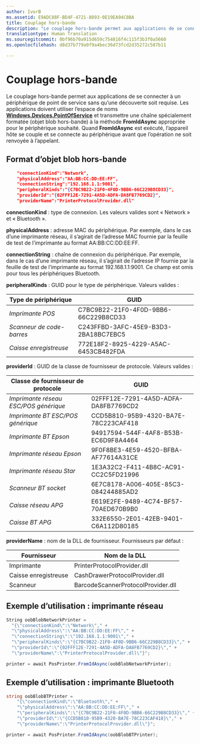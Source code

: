 ```yaml
---
author: IvorB
ms.assetid: E9ADC88F-BD4F-4721-8893-0E19EA94C8BA
title: Couplage hors-bande
description: "Le couplage hors-bande permet aux applications de se connecter à un périphérique de point de service sans qu’une découverte soit requise."
translationtype: Human Translation
ms.sourcegitcommit: 0bf96b70a915d659c754816f4c115f3b3f0a5660
ms.openlocfilehash: d8d37b779a0f9a4bec36d73fcd2d35272c587b11

---
```

# Couplage hors-bande

Le couplage hors-bande permet aux applications de se connecter à un périphérique de point de service sans qu’une découverte soit requise. Les applications doivent utiliser l’espace de noms [**Windows.Devices.PointOfService**](https://msdn.microsoft.com/library/windows/apps/windows.devices.pointofservice.aspx) et transmettre une chaîne spécialement formatée (objet blob hors-bande) à la méthode **FromIdAsync** appropriée pour le périphérique souhaité. Quand **FromIdAsync** est exécuté, l’appareil hôte se couple et se connecte au périphérique avant que l’opération ne soit renvoyée à l’appelant.

## Format d’objet blob hors-bande

```json
    "connectionKind":"Network",
    "physicalAddress":"AA:BB:CC:DD:EE:FF",
    "connectionString":"192.168.1.1:9001",
    "peripheralKinds":"{C7BC9B22-21F0-4F0D-9BB6-66C229B8CD33}",
    "providerId":"{02FFF12E-7291-4A5D-ADFA-DA8FB7769CD2}",
    "providerName":"PrinterProtocolProvider.dll"
```

**connectionKind** : type de connexion. Les valeurs valides sont « Network » et « Bluetooth ».

**physicalAddress** : adresse MAC du périphérique. Par exemple, dans le cas d’une imprimante réseau, il s’agirait de l’adresse MAC fournie par la feuille de test de l’imprimante au format AA:BB:CC:DD:EE:FF.

**connectionString** : chaîne de connexion du périphérique. Par exemple, dans le cas d’une imprimante réseau, il s’agirait de l’adresse IP fournie par la feuille de test de l’imprimante au format 192.168.1.1:9001. Ce champ est omis pour tous les périphériques Bluetooth.

**peripheralKinds** : GUID pour le type de périphérique. Valeurs valides :

| Type de périphérique | GUID |
| ---- | ---- |
| *Imprimante POS* | C7BC9B22-21F0-4F0D-9BB6-66C229B8CD33 |
| *Scanneur de code-barres* | C243FFBD-3AFC-45E9-B3D3-2BA18BC7EBC5 |
| *Caisse enregistreuse* | 772E18F2-8925-4229-A5AC-6453CB482FDA |


**providerId** : GUID de la classe de fournisseur de protocole. Valeurs valides :

| Classe de fournisseur de protocole | GUID |
| ---- | ---- |
| *Imprimante réseau ESC/POS générique* | 02FFF12E-7291-4A5D-ADFA-DA8FB7769CD2 |
| *Imprimante BT ESC/POS générique* | CCD5B810-95B9-4320-BA7E-78C223CAF418 |
| *Imprimante BT Epson* | 94917594-544F-4AF8-B53B-EC6D9F8A4464 |
| *Imprimante réseau Epson* | 9F0F8BE3-4E59-4520-BFBA-AF77614A31CE |
| *Imprimante réseau Star* | 1E3A32C2-F411-4B8C-AC91-CC2C5FD21996 |
| *Scanneur BT socket* | 6E7C8178-A006-405E-85C3-084244885AD2 |
| *Caisse réseau APG* | E619E2FE-9489-4C74-BF57-70AED670B9B0 |
| *Caisse BT APG* | 332E6550-2E01-42EB-9401-C6A112D80185 |


**providerName** : nom de la DLL de fournisseur. Fournisseurs par défaut :

| Fournisseur | Nom de la DLL |
| ---- | ---- |
| Imprimante | PrinterProtocolProvider.dll |
| Caisse enregistreuse | CashDrawerProtocolProvider.dll |
| Scanneur | BarcodeScannerProtocolProvider.dll |

## Exemple d’utilisation : imprimante réseau

```csharp
String oobBlobNetworkPrinter =
  "{\"connectionKind\":\"Network\"," +
  "\"physicalAddress\":\"AA:BB:CC:DD:EE:FF\"," +
  "\"connectionString\":\"192.168.1.1:9001\"," +
  "\"peripheralKinds\":\"{C7BC9B22-21F0-4F0D-9BB6-66C229B8CD33}\"," +
  "\"providerId\":\"{02FFF12E-7291-4A5D-ADFA-DA8FB7769CD2}\"," +
  "\"providerName\":\"PrinterProtocolProvider.dll\"}";

printer = await PosPrinter.FromIdAsync(oobBlobNetworkPrinter);
```

## Exemple d’utilisation : imprimante Bluetooth

```csharp
string oobBlobBTPrinter =
    "{\"connectionKind\":\"Bluetooth\"," +
    "\"physicalAddress\":\"AA:BB:CC:DD:EE:FF\"," +
    "\"peripheralKinds\":\"{C7BC9B22-21F0-4F0D-9BB6-66C229B8CD33}\"," +
    "\"providerId\":\"{CCD5B810-95B9-4320-BA7E-78C223CAF418}\"," +
    "\"providerName\":\"PrinterProtocolProvider.dll\"}";

printer = await PosPrinter.FromIdAsync(oobBlobBTPrinter);

```



<!--HONumber=Jun16_HO4-->



